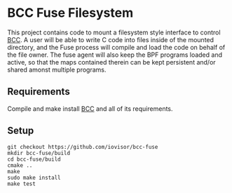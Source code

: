 # BCC Fuse Filesystem

This project contains code to mount a filesystem style interface to control
[BCC][1].  A user will be able to write C code into files inside of the mounted
directory, and the Fuse process will compile and load the code on behalf of the
file owner.  The fuse agent will also keep the BPF programs loaded and active,
so that the maps contained therein can be kept persistent and/or shared amonst
multiple programs.

## Requirements

Compile and make install [BCC][1] and all of its requirements.

## Setup

```
git checkout https://github.com/iovisor/bcc-fuse
mkdir bcc-fuse/build
cd bcc-fuse/build
cmake ..
make
sudo make install
make test
```

[1]: https://github.com/iovisor/bcc
